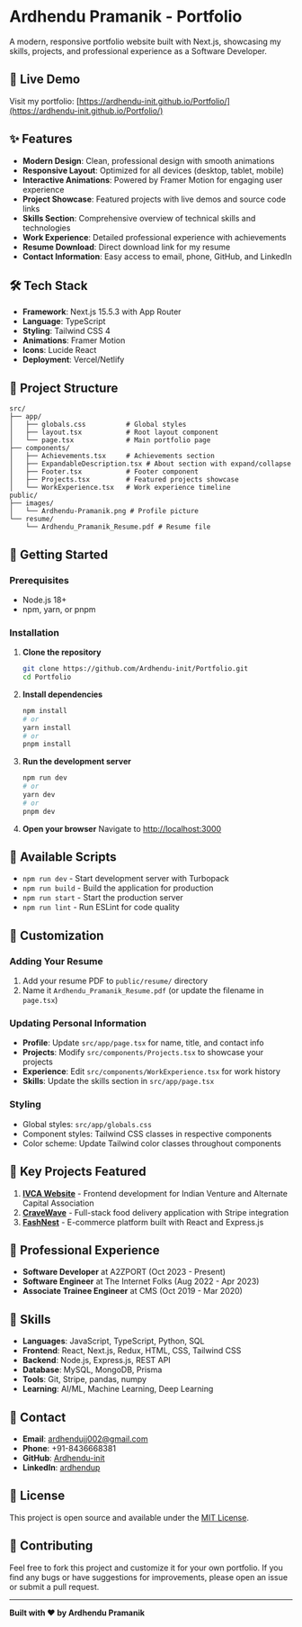 # Ardhendu Pramanik - Portfolio

A modern, responsive portfolio website built with Next.js, showcasing my skills, projects, and professional experience as a Software Developer.

## 🚀 Live Demo

Visit my portfolio: [https://ardhendu-init.github.io/Portfolio/](https://ardhendu-init.github.io/Portfolio/)

## ✨ Features

- **Modern Design**: Clean, professional design with smooth animations
- **Responsive Layout**: Optimized for all devices (desktop, tablet, mobile)
- **Interactive Animations**: Powered by Framer Motion for engaging user experience
- **Project Showcase**: Featured projects with live demos and source code links
- **Skills Section**: Comprehensive overview of technical skills and technologies
- **Work Experience**: Detailed professional experience with achievements
- **Resume Download**: Direct download link for my resume
- **Contact Information**: Easy access to email, phone, GitHub, and LinkedIn

## 🛠️ Tech Stack

- **Framework**: Next.js 15.5.3 with App Router
- **Language**: TypeScript
- **Styling**: Tailwind CSS 4
- **Animations**: Framer Motion
- **Icons**: Lucide React
- **Deployment**: Vercel/Netlify

## 📁 Project Structure

```
src/
├── app/
│   ├── globals.css          # Global styles
│   ├── layout.tsx           # Root layout component
│   └── page.tsx             # Main portfolio page
├── components/
│   ├── Achievements.tsx     # Achievements section
│   ├── ExpandableDescription.tsx # About section with expand/collapse
│   ├── Footer.tsx           # Footer component
│   ├── Projects.tsx         # Featured projects showcase
│   └── WorkExperience.tsx   # Work experience timeline
public/
├── images/
│   └── Ardhendu-Pramanik.png # Profile picture
└── resume/
    └── Ardhendu_Pramanik_Resume.pdf # Resume file
```

## 🚀 Getting Started

### Prerequisites

- Node.js 18+
- npm, yarn, or pnpm

### Installation

1. **Clone the repository**

   ```bash
   git clone https://github.com/Ardhendu-init/Portfolio.git
   cd Portfolio
   ```

2. **Install dependencies**

   ```bash
   npm install
   # or
   yarn install
   # or
   pnpm install
   ```

3. **Run the development server**

   ```bash
   npm run dev
   # or
   yarn dev
   # or
   pnpm dev
   ```

4. **Open your browser**
   Navigate to [http://localhost:3000](http://localhost:3000)

## 📝 Available Scripts

- `npm run dev` - Start development server with Turbopack
- `npm run build` - Build the application for production
- `npm run start` - Start the production server
- `npm run lint` - Run ESLint for code quality

## 🎨 Customization

### Adding Your Resume

1. Add your resume PDF to `public/resume/` directory
2. Name it `Ardhendu_Pramanik_Resume.pdf` (or update the filename in `page.tsx`)

### Updating Personal Information

- **Profile**: Update `src/app/page.tsx` for name, title, and contact info
- **Projects**: Modify `src/components/Projects.tsx` to showcase your projects
- **Experience**: Edit `src/components/WorkExperience.tsx` for work history
- **Skills**: Update the skills section in `src/app/page.tsx`

### Styling

- Global styles: `src/app/globals.css`
- Component styles: Tailwind CSS classes in respective components
- Color scheme: Update Tailwind color classes throughout components

## 🌟 Key Projects Featured

1. **[IVCA Website](https://www.ivca.in/)** - Frontend development for Indian Venture and Alternate Capital Association
2. **[CraveWave](https://food-app-ardhendu-init.vercel.app/)** - Full-stack food delivery application with Stripe integration
3. **[FashNest](https://fashnest.netlify.app/)** - E-commerce platform built with React and Express.js

## 💼 Professional Experience

- **Software Developer** at A2ZPORT (Oct 2023 - Present)
- **Software Engineer** at The Internet Folks (Aug 2022 - Apr 2023)
- **Associate Trainee Engineer** at CMS (Oct 2019 - Mar 2020)

## 🎯 Skills

- **Languages**: JavaScript, TypeScript, Python, SQL
- **Frontend**: React, Next.js, Redux, HTML, CSS, Tailwind CSS
- **Backend**: Node.js, Express.js, REST API
- **Database**: MySQL, MongoDB, Prisma
- **Tools**: Git, Stripe, pandas, numpy
- **Learning**: AI/ML, Machine Learning, Deep Learning

## 📧 Contact

- **Email**: [ardhendujj002@gmail.com](mailto:ardhendujj002@gmail.com)
- **Phone**: +91-8436668381
- **GitHub**: [Ardhendu-init](https://github.com/Ardhendu-init)
- **LinkedIn**: [ardhendup](https://linkedin.com/in/ardhendup)

## 📄 License

This project is open source and available under the [MIT License](LICENSE).

## 🤝 Contributing

Feel free to fork this project and customize it for your own portfolio. If you find any bugs or have suggestions for improvements, please open an issue or submit a pull request.

---

**Built with ❤️ by Ardhendu Pramanik**
